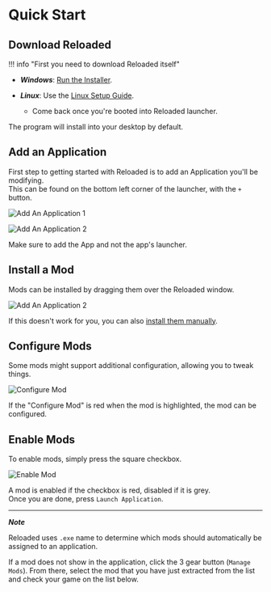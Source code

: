 # Quick Start

## Download Reloaded

!!! info "First you need to download Reloaded itself"

- ***Windows***: [Run the Installer][windows-installer].

- ***Linux***: Use the [Linux Setup Guide][linux-setup-guide].
    - Come back once you're booted into Reloaded launcher.

The program will install into your desktop by default.

## Add an Application

First step to getting started with Reloaded is to add an Application you'll be modifying.  
This can be found on the bottom left corner of the launcher, with the `+` button.  

![Add An Application 1](./Images/AddAnApplication_0.png)

![Add An Application 2](./Images/AddAnApplication_1.png)

Make sure to add the App and not the app's launcher.

## Install a Mod

Mods can be installed by dragging them over the Reloaded window.

![Add An Application 2](./Images/InstallModNew.gif)

If this doesn't work for you, you can also [install them manually](./FAQ.md#how-can-i-install-mods-manually).

## Configure Mods

Some mods might support additional configuration, allowing you to tweak things.  

![Configure Mod](./Images/ConfigureMod.gif)  

If the "Configure Mod" is red when the mod is highlighted, the mod can be configured.

## Enable Mods

To enable mods, simply press the square checkbox.

![Enable Mod](./Images/EnableMod.gif)  

A mod is enabled if the checkbox is red, disabled if it is grey.  
Once you are done, press `Launch Application`.  

----------
***Note***

Reloaded uses `.exe` name to determine which mods should automatically be assigned to an application.

If a mod does not show in the application, click the 3 gear button (`Manage Mods`).
From there, select the mod that you have just extracted from the list and check your game on the list below.


[windows-installer]: https://github.com/Reloaded-Project/Reloaded-II/releases/latest/download/Setup.exe
[linux-setup-guide]: ./LinuxSetupGuideNew.md
